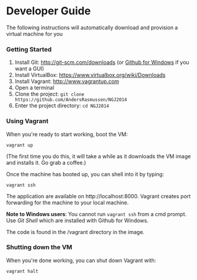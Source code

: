 # Developer Guide

The following instructions will automatically download and provision a virtual machine for you


### Getting Started

1. Install Git: http://git-scm.com/downloads (or [Github for Windows](http://windows.github.com/) if you want a GUI)
2. Install VirtualBox: https://www.virtualbox.org/wiki/Downloads
3. Install Vagrant: http://www.vagrantup.com
4. Open a terminal
5. Clone the project: `git clone https://github.com/AndersRasmussen/NGJ2014`
6. Enter the project directory: `cd NGJ2014`


### Using Vagrant

When you're ready to start working, boot the VM:
```
vagrant up
```

(The first time you do this, it will take a while as it downloads the VM image and installs it. Go grab a coffee.)

Once the machine has booted up, you can shell into it by typing:
```
vagrant ssh
```

The application are available on http://localhost:8000. Vagrant creates port forwarding for the machine to your local machine.

**Note to Windows users**: You cannot run ```vagrant ssh``` from a cmd prompt. Use _Git Shell_ which are installed with Github for Windows.

The code is found in the /vagrant directory in the image.


### Shutting down the VM

When you're done working, you can shut down Vagrant with:

```
vagrant halt
```